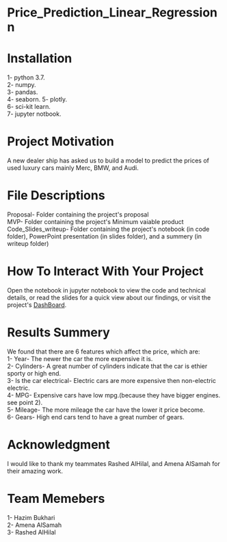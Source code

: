 # Price_Prediction_Linear_Regressionn

# Installation  
1- python 3.7.  
2- numpy.  
3- pandas.  
4- seaborn. 
5- plotly.  
6- sci-kit learn.  
7- jupyter notbook.  

# Project Motivation  
A new dealer ship has asked us to build a model to predict the prices of used luxury cars mainly Merc, BMW, and Audi.

# File Descriptions  
Proposal- Folder containing the project's proposal  
MVP- Folder containing the project's Minimum vaiable product  
Code_Slides_writeup- Folder containing the project's notebook (in code folder), PowerPoint presentation (in slides folder), and a summery (in writeup folder)

# How To Interact With Your Project  
Open the notebook in jupyter notebook to view the code and technical details, or read the slides for a quick view about our findings, or visit the project's [DashBoard](https://used-luxury-cars.herokuapp.com/).


# Results Summery  
We found that there are 6 features which affect the price, which are:  
1- Year- The newer the car the more expensive it is.  
2- Cylinders- A great number of cylinders indicate that the car is ethier sporty or high end.  
3- Is the car electrical- Electric cars are more expensive then non-electric electric.  
4- MPG- Expensive cars have low mpg.(because they have bigger engines. see point 2).  
5- Mileage- The more mileage the car have the lower it price become.  
6- Gears- High end cars tend to have a great number of gears.  

# Acknowledgment  
I would like to thank my teammates Rashed AlHilal, and Amena AlSamah for their amazing work.

# Team Memebers
1- Hazim Bukhari  
2- Amena AlSamah  
3- Rashed AlHilal
